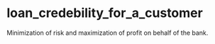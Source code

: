 # loan_credebility_for_a_customer
Minimization of risk and maximization of profit on behalf of the bank.
